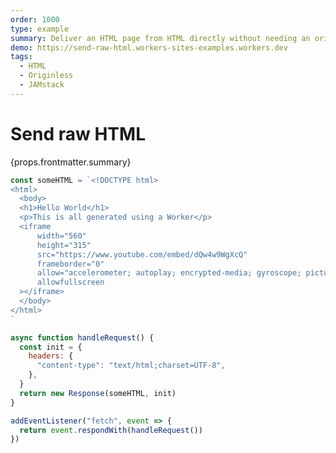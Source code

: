```yaml
---
order: 1000
type: example
summary: Deliver an HTML page from HTML directly without needing an origin.
demo: https://send-raw-html.workers-sites-examples.workers.dev
tags:
  - HTML
  - Originless
  - JAMstack
---
```


# Send raw HTML

<ContentColumn>
  <p>{props.frontmatter.summary}</p>
</ContentColumn>

```js
const someHTML = `<!DOCTYPE html>
<html>
  <body>
  <h1>Hello World</h1>
  <p>This is all generated using a Worker</p>
  <iframe
      width="560"
      height="315"
      src="https://www.youtube.com/embed/dQw4w9WgXcQ"
      frameborder="0"
      allow="accelerometer; autoplay; encrypted-media; gyroscope; picture-in-picture"
      allowfullscreen
  ></iframe>
  </body>
</html>
`

async function handleRequest() {
  const init = {
    headers: {
      "content-type": "text/html;charset=UTF-8",
    },
  }
  return new Response(someHTML, init)
}

addEventListener("fetch", event => {
  return event.respondWith(handleRequest())
})
```

<!-- ## Demo

<p><a href={props.frontmatter.demo}>Open demo</a></p>

<Demo src={props.frontmatter.demo} title={props.frontmatter.summary} height="395"/> -->

